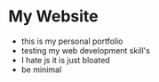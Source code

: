 # My Website

- this is my personal portfolio
- testing my web development skill's
- I hate js it is just bloated
- be minimal
